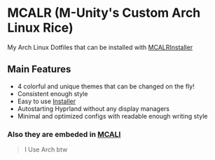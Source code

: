 # MCALR (M-Unity's Custom Arch Linux Rice)
My Arch Linux Dotfiles that can be installed with [MCALRInstaller](https://github.com/M-UnityDev/MCALRInstaller)

## Main Features
- 4 colorful and unique themes that can be changed on the fly!
- Consistent enough style
- Easy to use [Installer](https://github.com/M-UnityDev/MCALRInstaller)
- Autostarting Hyprland without any display managers
- Minimal and optimized configs with readable enough writing style

### Also they are embeded in [MCALI](https://github.com/M-UnityDev/MCALI)

> I Use Arch btw
